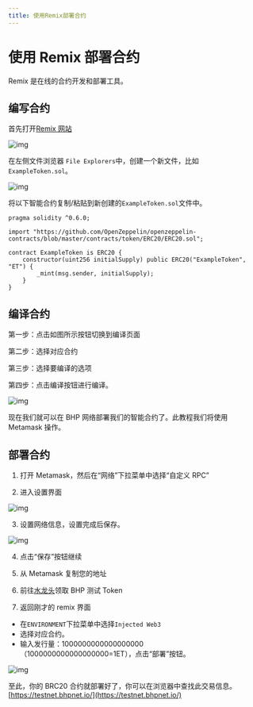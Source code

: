 ```yaml
---
title: 使用Remix部署合约
---
```


# 使用 Remix 部署合约

Remix 是在线的合约开发和部署工具。

## 编写合约

首先打开[Remix 网站](https://remix.ethereum.org/)

![img](/images/remix-1.png)

在左侧文件浏览器 `File Explorers`中，创建一个新文件，比如 `ExampleToken.sol`。

![img](/images/remix-2.png)

将以下智能合约复制/粘贴到新创建的`ExampleToken.sol`文件中。

```shell
pragma solidity ^0.6.0;

import "https://github.com/OpenZeppelin/openzeppelin-contracts/blob/master/contracts/token/ERC20/ERC20.sol";

contract ExampleToken is ERC20 {
    constructor(uint256 initialSupply) public ERC20("ExampleToken", "ET") {
        _mint(msg.sender, initialSupply);
    }
}
```

## 编译合约

第一步：点击如图所示按钮切换到编译页面

第二步：选择对应合约

第三步：选择要编译的选项

第四步：点击编译按钮进行编译。

![img](/images/remix-3.png)

现在我们就可以在 BHP 网络部署我们的智能合约了。此教程我们将使用 Metamask 操作。

## 部署合约

1. 打开 Metamask，然后在“网络”下拉菜单中选择“自定义 RPC”

2. 进入设置界面

![img](/images/remix-4.png)

3. 设置网络信息，设置完成后保存。

![img](/images/remix-5.png)

4. 点击“保存”按钮继续

5. 从 Metamask 复制您的地址

6. 前往[水龙头](https://faucet.bhpnet.io/)领取 BHP 测试 Token

7. 返回刚才的 remix 界面

- 在`ENVIRONMENT`下拉菜单中选择`Injected Web3`
- 选择对应合约。
- 输入发行量：1000000000000000000（1000000000000000000=1ET），点击“部署”按钮。

![img](/images/remix-6.png)

至此，你的 BRC20 合约就部署好了，你可以在浏览器中查找此交易信息。[https://testnet.bhpnet.io/](https://testnet.bhpnet.io/)
